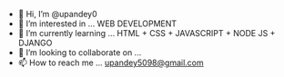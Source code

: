 - 👋 Hi, I’m @upandey0
- 👀 I’m interested in ... WEB DEVELOPMENT
- 🌱 I’m currently learning ... HTML + CSS + JAVASCRIPT + NODE JS + DJANGO  
- 💞️ I’m looking to collaborate on ... 
- 📫 How to reach me ... upandey5098@gmail.com

<!---
upandey0/upandey0 is a ✨ special ✨ repository because its `README.md` (this file) appears on your GitHub profile.
You can click the Preview link to take a look at your changes.
--->
